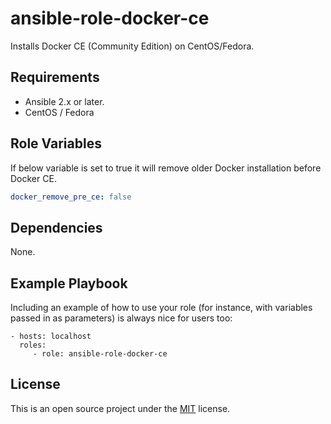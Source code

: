 ansible-role-docker-ce
=========

Installs Docker CE (Community Edition) on CentOS/Fedora.

Requirements
------------

* Ansible 2.x or later.
* CentOS / Fedora


Role Variables
--------------

If below variable is set to true it will remove older Docker installation before Docker CE.

```yaml
docker_remove_pre_ce: false
```

Dependencies
------------

None.

Example Playbook
----------------

Including an example of how to use your role (for instance, with variables passed in as parameters) is always nice for users too:

    - hosts: localhost
      roles:
         - role: ansible-role-docker-ce

License
-------

This is an open source project under the [MIT](LICENSE) license.

